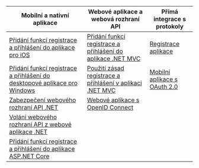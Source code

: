 | Mobilní a nativní aplikace | Webové aplikace a webová rozhraní API | Přímá integrace s protokoly |
| --- | --- | --- |
| [Přidání funkcí registrace a přihlášení do aplikace pro iOS](../articles/active-directory-b2c/active-directory-b2c-devquickstarts-ios.md) |[Přidání funkcí registrace a přihlášení do aplikace .NET MVC](../articles/active-directory-b2c/active-directory-b2c-devquickstarts-web-dotnet.md) |[Registrace aplikace](../articles/active-directory-b2c/active-directory-b2c-app-registration.md) |
| [Přidání funkcí registrace a přihlášení do desktopové aplikace pro Windows](../articles/active-directory-b2c/active-directory-b2c-devquickstarts-native-dotnet.md) |[Použití zásad registrace a přihlášení v aplikaci .NET MVC](../articles/active-directory-b2c/active-directory-b2c-devquickstarts-web-dotnet-susi.md) |[Mobilní aplikace s OAuth 2.0](../articles/active-directory-b2c/active-directory-b2c-reference-oauth-code.md) |
| [Zabezpečení webového rozhraní API .NET](../articles/active-directory-b2c/active-directory-b2c-devquickstarts-api-dotnet.md) |[Webové aplikace s OpenID Connect](../articles/active-directory-b2c/active-directory-b2c-reference-oidc.md) | |
| [Volání webového rozhraní API z webové aplikace .NET](../articles/active-directory-b2c/active-directory-b2c-devquickstarts-web-api-dotnet.md) | | |
| [Přidání funkcí registrace a přihlášení do aplikace ASP.NET Core](https://github.com/azure-samples/active-directory-dotnet-webapp-openidconnect-aspnetcore-b2c) | | |



<!--HONumber=Jan17_HO1-->


